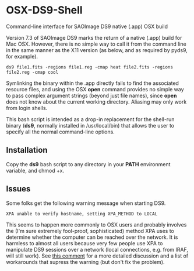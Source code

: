 OSX-DS9-Shell
=============

Command-line interface for SAOImage DS9 native (.app) OSX build

Version 7.3 of SAOImage DS9 marks the return of a native (.app) build for Mac OSX. However, there is no simple way to call it from the command line in the same manner as the X11 version (as below, and as required by pyds9, for example).

    ds9 file1.fits -regions file1.reg -cmap heat file2.fits -regions file2.reg -cmap cool

Symlinking the binary within the .app directly fails to find the associated resource files, and using the OSX **open** command provides no simple way to pass complex argument strings (beyond just file names), since **open** does not know about the current working directory. Aliasing may only work from login shells.

This bash script is intended as a drop-in replacement for the shell-run binary (**ds9**, normally installed in /usr/local/bin) that allows the user to specify all the normal command-line options.

Installation
------------
Copy the **ds9** bash script to any directory in your **PATH** environment variable, and chmod +x.

Issues
------
Some folks get the following warning message when starting DS9. 

    XPA unable to verify hostname, setting XPA_METHOD to LOCAL
This seems to happen more commonly to OSX users and probably involves the (I'm sure extremely fool-proof, sophisticated) method XPA uses to determine whether the computer can be reached over the network. It is harmless to almost all users because very few people use XPA to manipulate DS9 sessions over a network (local connections, e.g. from IRAF, will still work). See [this comment](https://github.com/mmechtley/OSX-DS9-Shell/pull/1#issuecomment-58487979) for a more detailed discussion and a list of workarounds that supress the warning (but don't fix the problem).

